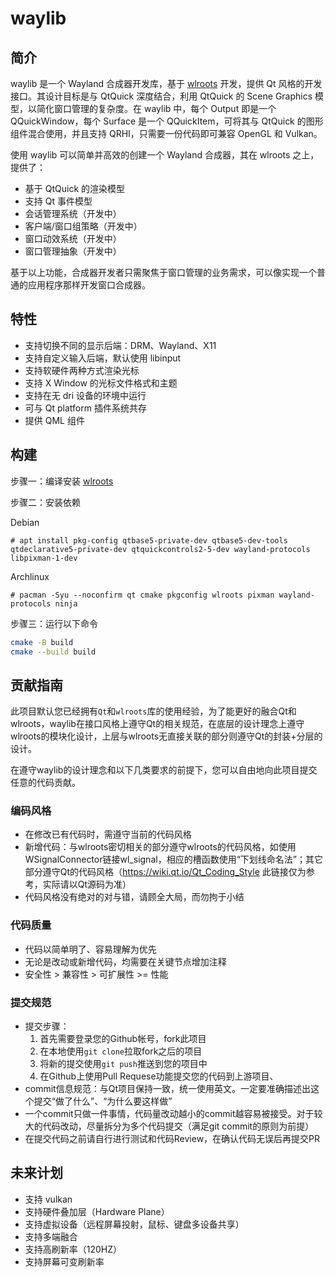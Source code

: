 # waylib

## 简介

waylib 是一个 Wayland 合成器开发库，基于 [wlroots](https://gitlab.freedesktop.org/wlroots/wlroots) 开发，提供 Qt 风格的开发接口。其设计目标是与 QtQuick 深度结合，利用 QtQuick 的 Scene Graphics 模型，以简化窗口管理的复杂度。在 waylib 中，每个 Output 即是一个 QQuickWindow，每个 Surface 是一个 QQuickItem，可将其与 QtQuick 的图形组件混合使用，并且支持 QRHI，只需要一份代码即可兼容 OpenGL 和 Vulkan。

使用 waylib 可以简单并高效的创建一个 Wayland 合成器，其在 wlroots 之上，提供了：

* 基于 QtQuick 的渲染模型
* 支持 Qt 事件模型
* 会话管理系统（开发中）
* 客户端/窗口组策略（开发中）
* 窗口动效系统（开发中）
* 窗口管理抽象（开发中）

基于以上功能，合成器开发者只需聚焦于窗口管理的业务需求，可以像实现一个普通的应用程序那样开发窗口合成器。

## 特性

* 支持切换不同的显示后端：DRM、Wayland、X11
* 支持自定义输入后端，默认使用 libinput
* 支持软硬件两种方式渲染光标
* 支持 X Window 的光标文件格式和主题
* 支持在无 dri 设备的环境中运行
* 可与 Qt platform 插件系统共存
* 提供 QML 组件

## 构建

步骤一：编译安装 [wlroots](https://gitlab.freedesktop.org/wlroots/wlroots#building)


步骤二：安装依赖

Debian
````
# apt install pkg-config qtbase5-private-dev qtbase5-dev-tools qtdeclarative5-private-dev qtquickcontrols2-5-dev wayland-protocols libpixman-1-dev
````

Archlinux

````
# pacman -Syu --noconfirm qt cmake pkgconfig wlroots pixman wayland-protocols ninja
````

步骤三：运行以下命令

```bash
cmake -B build
cmake --build build
```

## 贡献指南

此项目默认您已经拥有`Qt`和`wlroots`库的使用经验，为了能更好的融合Qt和wlroots，waylib在接口风格上遵守Qt的相关规范，在底层的设计理念上遵守wlroots的模块化设计，上层与wlroots无直接关联的部分则遵守Qt的封装+分层的设计。

在遵守waylib的设计理念和以下几类要求的前提下，您可以自由地向此项目提交任意的代码贡献。

### 编码风格

* 在修改已有代码时，需遵守当前的代码风格
* 新增代码：与wlroots密切相关的部分遵守wlroots的代码风格，如使用WSignalConnector链接wl_signal，相应的槽函数使用“下划线命名法”；其它部分遵守Qt的代码风格（https://wiki.qt.io/Qt_Coding_Style 此链接仅为参考，实际请以Qt源码为准）
* 代码风格没有绝对的对与错，请顾全大局，而勿拘于小结

### 代码质量

* 代码以简单明了、容易理解为优先
* 无论是改动或新增代码，均需要在关键节点增加注释
* 安全性 > 兼容性 > 可扩展性 >= 性能

### 提交规范

* 提交步骤：
    1. 首先需要登录您的Github帐号，fork此项目
    2. 在本地使用`git clone`拉取fork之后的项目
    3. 将新的提交使用`git push`推送到您的项目中
    4. 在Github上使用Pull Requese功能提交您的代码到上游项目、
* commit信息规范：与Qt项目保持一致，统一使用英文。一定要准确描述出这个提交“做了什么”、“为什么要这样做”
* 一个commit只做一件事情，代码量改动越小的commit越容易被接受。对于较大的代码改动，尽量拆分为多个代码提交（满足git commit的原则为前提）
* 在提交代码之前请自行进行测试和代码Review，在确认代码无误后再提交PR

## 未来计划

* 支持 vulkan
* 支持硬件叠加层（Hardware Plane）
* 支持虚拟设备（远程屏幕投射，鼠标、键盘多设备共享）
* 支持多端融合
* 支持高刷新率（120HZ）
* 支持屏幕可变刷新率
